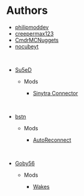 # Authors
<ul>
   <li><a href="https://www.curseforge.com/members/philipmoddev/projects" target="_blank">philipmoddev</a></li>
   <li><a href="https://www.curseforge.com/members/creepermax123/projects" target="_blank">creepermax123</a></li>
   <li><a href="https://www.curseforge.com/members/cmdrmcnuggets/projects" target="_blank">CmdrMCNuggets</a></li>
   <li><a href="https://www.curseforge.com/members/nocubeyt/projects" target="_blank">nocubeyt</a></li>
</ul>
<br>




<ul>
   <li><a href="https://www.curseforge.com/members/su5ed/projects" target="_blank">Su5eD</a></li>
   <ul>
      <li>Mods</li>
      <ul>
         <li><a href="https://www.curseforge.com/minecraft/mc-mods/sinytra-connector" target="_blank">Sinytra Connector</a></li>
      </ul>
   </ul>
</ul>
<br>




<ul>
   <li><a href="https://www.curseforge.com/members/bstn/" target="_blank">bstn</a></li>
   <ul>
      <li>Mods</li>
      <ul>
         <li><a href="https://www.curseforge.com/minecraft/mc-mods/autoreconnect" target="_blank">AutoReconnect</a></li>
      </ul>
   </ul>
</ul>
<br>




<ul>
   <li><a href="https://www.curseforge.com/members/goby56/" target="_blank">Goby56</a></li>
   <ul>
      <li>Mods</li>
      <ul>
         <li><a href="https://www.curseforge.com/minecraft/mc-mods/wakes" target="_blank">Wakes</a></li>
      </ul>
   </ul>
</ul>
<br>
